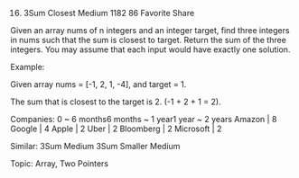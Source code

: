16. 3Sum Closest
Medium 1182 86 Favorite Share

Given an array nums of n integers and an integer target, find three integers in nums such that the sum is closest to target. Return the sum of the three integers. You may assume that each input would have exactly one solution.

Example:

Given array nums = [-1, 2, 1, -4], and target = 1.

The sum that is closest to the target is 2. (-1 + 2 + 1 = 2).

Companies:
0 ~ 6 months6 months ~ 1 year1 year ~ 2 years
Amazon | 8 Google | 4 Apple | 2 Uber | 2 Bloomberg | 2 Microsoft | 2

Similar:
3Sum Medium
3Sum Smaller Medium

Topic: Array, Two Pointers
